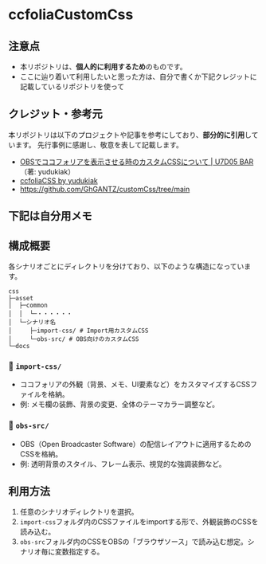 # ccfoliaCustomCss

## 注意点

- 本リポジトリは、**個人的に利用するため**のものです。
- ここに辿り着いて利用したいと思った方は、自分で書くか下記クレジットに記載しているリポジトリを使って

## クレジット・参考元

本リポジトリは以下のプロジェクトや記事を参考にしており、**部分的に引用**しています。
先行事例に感謝し、敬意を表して記載します。

- [OBSでココフォリアを表示させる時のカスタムCSSについて | U7D05 BAR](https://ydk.vc/obs-ccfolia-css/)（著: yudukiak）
- [ccfoliaCSS by yudukiak](https://github.com/yudukiak/ccfoliaCSS)
- https://github.com/GhGANTZ/customCss/tree/main

## 下記は自分用メモ

## 構成概要

各シナリオごとにディレクトリを分けており、以下のような構造になっています。

```
css
├─asset
│  ├─common
│  │  └─・・・・・・
│  └─シナリオ名
│     ├─import-css/ # Import用カスタムCSS
│     └─obs-src/ # OBS向けのカスタムCSS
└─docs
```

### 📁 `import-css/`

- ココフォリアの外観（背景、メモ、UI要素など）をカスタマイズするCSSファイルを格納。
- 例: メモ欄の装飾、背景の変更、全体のテーマカラー調整など。

### 📁 `obs-src/`

- OBS（Open Broadcaster Software）の配信レイアウトに適用するためのCSSを格納。
- 例: 透明背景のスタイル、フレーム表示、視覚的な強調装飾など。

## 利用方法

1. 任意のシナリオディレクトリを選択。
2. `import-css`フォルダ内のCSSファイルをimportする形で、外観装飾のCSSを読み込む。
3. `obs-src`フォルダ内のCSSをOBSの「ブラウザソース」で読み込む想定。シナリオ毎に変数指定する。
